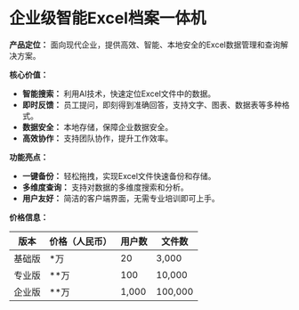 # 企业级智能Excel档案一体机

**产品定位：** 面向现代企业，提供高效、智能、本地安全的Excel数据管理和查询解决方案。

**核心价值：**
- **智能搜索：** 利用AI技术，快速定位Excel文件中的数据。
- **即时反馈：** 员工提问，即刻得到准确回答，支持文字、图表、数据表等多种格式。
- **数据安全：** 本地存储，保障企业数据安全。
- **高效协作：** 支持团队协作，提升工作效率。

**功能亮点：**
- **一键备份：** 轻松拖拽，实现Excel文件快速备份和存储。
- **多维度查询：** 支持对数据的多维度搜索和分析。
- **用户友好：** 简洁的客户端界面，无需专业培训即可上手。


**价格信息：**

| 版本     | 价格（人民币） | 用户数 | 文件数  |
|----------|----------------|--------|---------|
| 基础版   | *万            | 20     | 3,000   |
| 专业版   | **万           | 100    | 10,000  |
| 企业版   | **万           | 1,000  | 100,000 |



